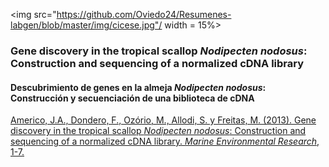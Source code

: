 
<img src="https://github.com/Oviedo24/Resumenes-labgen/blob/master/img/cicese.jpg"/ width = 15%>

### Gene discovery in the tropical scallop *Nodipecten nodosus*: Construction and sequencing of a normalized cDNA library
#### Descubrimiento de genes en la almeja *Nodipecten nodosus*: Construcción y secuenciación de una biblioteca de cDNA

[Americo, J.A., Dondero, F., Ozório, M., Allodi, S. y Freitas, M. (2013). Gene discovery in the tropical scallop *Nodipecten nodosus*: Construction and sequencing of
a normalized cDNA library. *Marine Environmental Research*, 1-7.](http://www.sciencedirect.com/science/article/pii/S0141113613000640)
